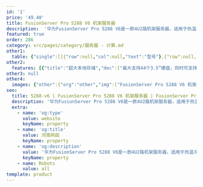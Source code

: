 ```yaml
---
id: '1'
price: '49.40'
title: FusionServer Pro 5288 V6 机架服务器
description:  '华为FusionServer Pro 5288 V6是一款4U2路机架服务器，适用于热温冷数据分级部署、历史数据归档等业务需求，凭借高效设计，在确保卓越计算性能的同时，提供灵活、超大容量的本地存储扩展能力，降低数据存储成本。5288 V6在4U空间里可配置2路英特尔®至强®可扩展处理器、32条DDR4内存及44*3.5" +4*NVMe SSD）的本地存储资源。集成DEMT智能功耗管理、FDM智能故障管理等专利技术，可选配华为FusionDirector全生命周期管理软件，能够有效降低运营成本、提升投资回报。'
featured: true
order: 286
category: src/pages/category/服务器 - 计算.md
other1: 
  table: {"single":[[{"row":null,"col":null,"text":"型号"},{"row":null,"col":"3","text":"FusionServer Pro 5288 V6"}],[{"row":null,"col":null,"text":"形态"},{"row":null,"col":"3","text":"4U 机架服务器"}],[{"row":null,"col":null,"text":"处理器"},{"row":null,"col":"3","text":"1/2个第三代英特尔®至强®可扩展处理器（Ice Lake）（8300/6300/5300/4300系列），最高270W"}],[{"row":null,"col":null,"text":"芯片组"},{"row":null,"col":"3","text":"Intel® C621A"}],[{"row":null,"col":null,"text":"内存"},{"row":null,"col":"3","text":"32个DDR4内存插槽，最高3200MT/s；最多16条英特尔®傲腾™持久内存200系列，最高3200MT/s"}],[{"row":null,"col":null,"text":"本地存储"},{"row":null,"col":"3","text":"支持多种不同的硬盘配置，硬盘支持热插拔：\n• 可配置36-44个3.5英寸SAS/SATA硬盘，同时可配置4个NVMe SSD\n• 可配置24个3.5英寸SAS/SATA前置硬盘\n• 可配置4个3.5英寸SAS/SATA内置硬盘\n• 可配置16个3.5英寸SAS/SATA+4个2.5英寸SAS/SATA/NVMe后置硬盘\n• 可配置12个3.5英寸SAS/SATA+8个2.5英寸后置硬盘（4个2.5英寸硬盘+4个2.5英寸SAS/SATA/NVMe）\n支持Flash存储：\n• 双M.2 SSDs"}],[{"row":null,"col":null,"text":"RAID支持"},{"row":null,"col":"3","text":"可选配支持RAID0、1、5、50、6、60等，支持Cache超级电容保护，提供RAID级别迁移、磁盘漫游、自诊断、Web远程设置等功能，支持多种网络扩展能力"}],[{"row":null,"col":null,"text":"网络"},{"row":null,"col":"3","text":"OCP 3.0网卡\n• 2个FLEX IO插卡槽位分别支持2个OCP 3.0网卡，支持按需选配。\n• 支持多种OCP 3.0网卡。\n• 支持热插拔。"}],[{"row":null,"col":null,"text":"PCIe扩展"},{"row":null,"col":"3","text":"最多11个PCIe 4.0扩展槽位，包括1个RAID卡专用的PCIe扩展槽位，2个OPC3.0专用FLEX IO扩展槽位，8个标准PCIe4.0扩展槽位"}],[{"row":null,"col":null,"text":"风扇"},{"row":null,"col":"3","text":"4个热拔插风扇，支持N+1冗余"}],[{"row":null,"col":null,"text":"电源"},{"row":null,"col":"3","text":"可配置2个冗余热插拔电源，支持1+1冗余，可选规格如下：\n• 900W AC白金/钛金电源（输入：100V AC～240V AC或192V DC～288V DC）\n• 1500W AC白金电源\n  1000W（输入：100V AC～127V AC）\n  1500W（输入：200V AC～240V AC或192V DC～288V DC）\n• 2000W AC白金电源\n  1800W（输入：200V AC～220V AC或192V DC～200V DC）\n  2000W（输入：220V AC～240V AC或200V DC～288V DC）"}],[{"row":null,"col":null,"text":"管理"},{"row":null,"col":"3","text":"华为iBMC芯片集成1个专用管理GE网口，提供全面的故障诊断、自动化运维、硬件安全加固等管理特性\n• iBMC支持Redﬁsh、SNMP、IPMI2.0等标准接口；提供基于HTML5/VNC KVM的远程管理界面；支持监控、诊断、配置、 Agentless及远程控制等带外管理功能，简化管理复杂度\n• 可选配华为FusionDirector管理软件，提供五大智能等高级管理特性，实现全生命周期智能化、自动化、可视化、精细化管理"}],[{"row":null,"col":null,"text":"操作系统"},{"row":null,"col":"3","text":"Microsoft Windows Server、SUSE Linux Enterprise Server、VMware ESXi、Red Hat Enterprise Linux、CentOS、Oracle Ubuntu、Debian、openEuler等"}],[{"row":null,"col":null,"text":"安全特性"},{"row":null,"col":"3","text":"支持加电密码、管理员密码、TPM 2.0、安全面板 、安全启动、开盖检测等安全特性"}],[{"row":null,"col":null,"text":"工作温度"},{"row":null,"col":"3","text":"工作温度：5℃～40℃（41ºF～104ºF）（符合ASHRAE Class A1/A2/A3）"}],[{"row":null,"col":null,"text":"产品认证"},{"row":null,"col":"3","text":"CE、UL、CCC、FCC、VCCI、RoHS等"}],[{"row":null,"col":null,"text":"安装套件"},{"row":null,"col":"3","text":"支持L型滑道、可伸缩滑道、抱轨"}],[{"row":null,"col":null,"text":"尺寸(高x宽x深)"},{"row":null,"col":"3","text":"机箱尺寸：175 mm×447 mm×790 mm"}]]}
other2:
  features: [{"title":"超大本地存储","dec":["最大支持44个3.5”硬盘，同时可支持4*NVMe，满足温冷数据存储及高速存储介质需求"]},{"title":"超强视频分析存储","dec":["支持8个半高半长GPU卡加速卡，最高提供640路FHD视频分析，同时可支持36*3.5”硬盘，满足视频分析和大容量存储需求"]},{"title":"多样灵活扩展","dec":["2个OCP3.0网卡，可热插拔\n11个PCIe 4.0 扩展插槽\n2个M.2 SSD，热插拔，硬RAID"]}]
other3: null
other4:
  images: {"other":{"org":"other","img":["FusionServer Pro 5288 V6 机架服务器.webp"]}}
seo:
  title: 5288-v6 | FusionServer Pro 5288 V6 机架服务器 | FusionServer Pro机架服务器 | FusionServer Pro智能服务器 | 服务器 - 计算 | 数据中心
  description: '华为FusionServer Pro 5288 V6是一款4U2路机架服务器，适用于热温冷数据分级部署、历史数据归档等业务需求，凭借高效设计，在确保卓越计算性能的同时，提供灵活、超大容量的本地存储扩展能力，降低数据存储成本。5288 V6在4U空间里可配置2路英特尔®至强®可扩展处理器、32条DDR4内存及44*3.5" +4*NVMe SSD）的本地存储资源。集成DEMT智能功耗管理、FDM智能故障管理等专利技术，可选配华为FusionDirector全生命周期管理软件，能够有效降低运营成本、提升投资回报。'
  extra:
    - name: 'og:type'
      value: website
      keyName: property
    - name: 'og:title'
      value: 河南网田
      keyName: property
    - name: 'og:description'
      value: '华为FusionServer Pro 5288 V6是一款4U2路机架服务器，适用于热温冷数据分级部署、历史数据归档等业务需求，凭借高效设计，在确保卓越计算性能的同时，提供灵活、超大容量的本地存储扩展能力，降低数据存储成本。5288 V6在4U空间里可配置2路英特尔®至强®可扩展处理器、32条DDR4内存及44*3.5" +4*NVMe SSD）的本地存储资源。集成DEMT智能功耗管理、FDM智能故障管理等专利技术，可选配华为FusionDirector全生命周期管理软件，能够有效降低运营成本、提升投资回报。'
      keyName: property
    - name: Robots
      value: all
template: product
---
```

